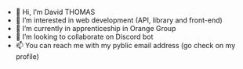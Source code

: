 - 👋 Hi, I’m David THOMAS
- 👀 I’m interested in web development (API, library and front-end)
- 🌱 I’m currently in apprenticeship in Orange Group
- 💞️ I’m looking to collaborate on Discord bot
- 📫 You can reach me with my pyblic email address (go check on my profile)
